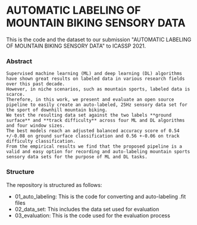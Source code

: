 # AUTOMATIC LABELING OF MOUNTAIN BIKING SENSORY DATA

This is the code and the dataset to our submission "AUTOMATIC LABELING OF MOUNTAIN BIKING SENSORY DATA" to ICASSP 2021.

### Abstract
```
Supervised machine learning (ML) and deep learning (DL) algorithms have shown great results on labeled data in various research fields over this past decade.
However, in niche scenarios, such as mountain sports, labeled data is scarce.
Therefore, in this work, we present and evaluate an open source pipeline to easily create an auto-labeled, 25Hz sensory data set for the sport of downhill mountain biking.
We test the resulting data set against the two labels **ground surface** and **track difficulty** across four ML and DL algorithms and four window sizes.
The best models reach an adjusted balanced accuracy score of 0.54 +/-0.08 on ground surface classification and 0.56 +-0.06 on track difficulty classification.
From the empirical results we find that the proposed pipeline is a valid and easy option for recording and auto-labeling mountain sports sensory data sets for the purpose of ML and DL tasks.
```

### Structure
The repository is structured as follows:
* 01_auto_labeling: This is the code for converting and auto-labeling .fit files
* 02_data_set: This includes the data set used for evaluation
* 03_evaluation: This is the code used for the evaluation process